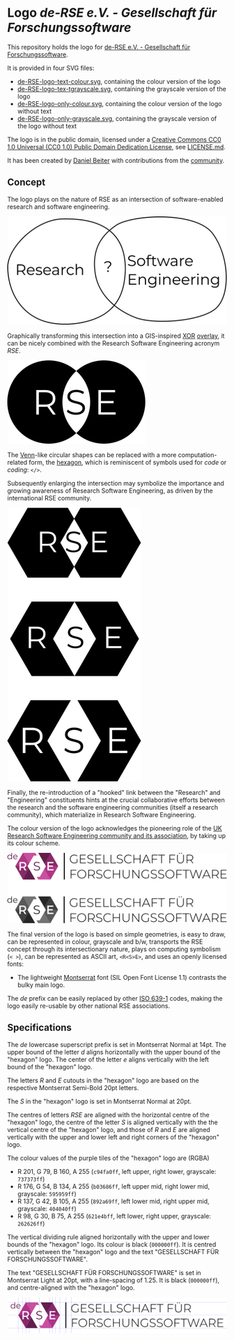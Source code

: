 # Logo *de-RSE e.V. - Gesellschaft für Forschungssoftware*

This repository holds the logo for 
[de-RSE e.V. - Gesellschaft für Forschungssoftware](https://de-rse.org).

It is provided in four SVG files:

- [de-RSE-logo-text-colour.svg](de-RSE-logo-colour.svg), containing the colour version of the logo
- [de-RSE-logo-tex-tgrayscale.svg](de-RSE-logo-grayscale.svg), containing the grayscale version of the logo
- [de-RSE-logo-only-colour.svg](de-RSE-logo-only-colour.svg), containing the colour version of the logo without text
- [de-RSE-logo-only-grayscale.svg](de-RSE-logo-only-grayscale.svg), containing the grayscale version of the logo without text

The logo is in the public domain, licensed under a 
[Creative Commons CC0 1.0 Universal (CC0 1.0) Public Domain Dedication License](https://creativecommons.org/publicdomain/zero/1.0/), see [LICENSE.md](LICENSE.md).

It has been created by [Daniel Beiter](https://github.com/baender) with contributions from the
[community](https://github.com/DE-RSE/logo-association/graphs/contributors).

## Concept

The logo plays on the nature of RSE as an intersection of software-enabled 
research and software engineering. 

![](concept/intersection.png)

Graphically transforming this intersection into a GIS-inspired 
[XOR](https://en.wikipedia.org/wiki/Exclusive_or) 
[overlay](https://en.wikipedia.org/wiki/Geographic_information_system#Map_overlay), 
it can be nicely combined with the Research Software Engineering acronym *RSE*.

![](concept/xor-overlay.png)

The [Venn](https://en.wikipedia.org/wiki/Venn_diagram)-like circular shapes can 
be replaced with a more computation-related 
form, the [hexagon](https://en.wikipedia.org/wiki/Hexagon), which is reminiscent 
of symbols used for *code* or *coding*: `</>`.

Subsequently enlarging the intersection may symbolize the importance and growing 
awareness of Research Software Engineering, as driven by the international RSE
community.

![](concept/hexagon.png)

Finally, the re-introduction of a "hooked" link between the "Research" and 
"Engineering" constituents hints at the crucial collaborative efforts between 
the research and the software engineering communities (itself a research 
community), which materialize in Research Software Engineering.

The colour version of the logo acknowledges the pioneering role of the [UK
Research Software Engineering community and its association](https://rse.ac.uk/), 
by taking up its colour scheme.

![](concept/logo.png)

The final version of the logo is based on simple geometries, is easy to draw,
can be represented in colour, grayscale and b/w, transports the RSE concept 
through its intersectionary nature, plays on computing symbolism (`< >`), can
be represented as ASCII art, `<R<S>E>`, and uses an openly licensed fonts:

- The lightweight [Montserrat](https://github.com/JulietaUla/Montserrat) font 
(SIL Open Font License 1.1) contrasts the bulky main logo.

The *de* prefix can be easily replaced by other 
[ISO 639-1](https://en.wikipedia.org/wiki/ISO_639-3) codes, making the logo 
easily re-usable by other national RSE associations.

## Specifications

The *de* lowercase superscript prefix is set in Montserrat Normal at 14pt. The upper bound
of the letter *d* aligns horizontally with the upper bound of the "hexagon" logo.
The center of the letter *e* aligns vertically with the left bound of the
"hexagon" logo.

The letters *R* and *E* cutouts in the "hexagon" logo are based on the respective 
Montserrat Semi-Bold 20pt letters.

The *S* in the "hexagon" logo is set in Montserrat Normal at 20pt.

The centres of letters *RSE* are aligned with the horizontal centre of the
"hexagon" logo, the centre of the letter *S* is aligned vertically with the the 
vertical centre of the "hexagon" logo, and those of *R* and *E* are aligned
vertically with the upper and lower left and right corners of the "hexagon" logo.

The colour values of the purple tiles of the "hexagon" logo are (RGBA)

- R 201, G 79, B 160, A 255 (`c94fa0ff`, left upper, right lower, grayscale: `737373ff`)
- R 176, G 54, B 134, A 255 (`b03686ff`, left upper mid, right lower mid, grayscale: `595959ff`)
- R 137, G 42, B 105, A 255 (`892a69ff`, left lower mid, right upper mid, grayscale: `404040ff`)
- R 98, G 30, B 75, A 255 (`621e4bff`, left lower, right upper, grayscale: `262626ff`)

The vertical dividing rule aligned horizontally with the upper and lower bounds
of the "hexagon" logo. Its colour is black (`000000ff`). It is centred vertically
between the "hexagon" logo and the text "GESELLSCHAFT FÜR FORSCHUNGSSOFTWARE".

The text "GESELLSCHAFT FÜR FORSCHUNGSSOFTWARE" is set in Montserrat Light at 20pt,
with a line-spacing of 1.25. It is black (`000000ff`), and centre-aligned with
the "hexagon" logo.

![](concept/specs.png)
